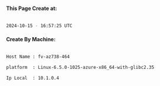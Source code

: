 
   
#### This Page Create at:

```bash

2024-10-15 - 16:57:25 UTC

```

#### Create By Machine:

```bash

Host Name : fv-az738-464

platform  : Linux-6.5.0-1025-azure-x86_64-with-glibc2.35

Ip Local  : 10.1.0.4

```

